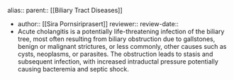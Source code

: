 alias::
parent:: [[Biliary Tract Diseases]]

- author:: [[Sira Pornsiriprasert]] 
  reviewer::
  review-date::
- Acute cholangitis is a potentially life-threatening infection of the 
  biliary tree, most often resulting from biliary obstruction due to 
  gallstones, benign or malignant strictures, or less commonly, other 
  causes such as cysts, neoplasms, or parasites.
   The obstruction leads to stasis and subsequent infection, with 
  increased intraductal pressure potentially causing bacteremia and septic
   shock.